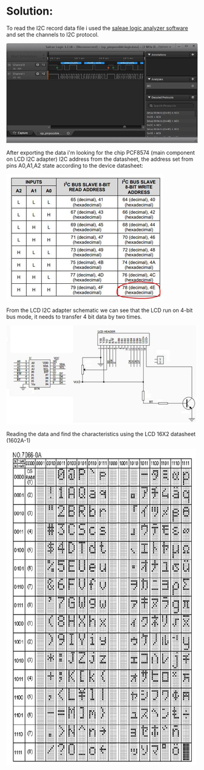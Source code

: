 # Solution:

To read the I2C record data file i used the [saleae logic analyzer software](https://www.saleae.com/downloads/) and set the channels to I2C protocol.

![alt text](https://github.com/VikiFadlon/HackTheBox/blob/master/Hardware/Mission%20Pinpossible/Images/I2C_record.JPG)

After exporting the data i'm looking for the chip PCF8574 (main component on LCD I2C adapter) I2C address from the datasheet, the address set from pins A0,A1,A2 state according to the device datasheet: 

![alt text](https://github.com/VikiFadlon/HackTheBox/blob/master/Hardware/Mission%20Pinpossible/Images/PCF8574.JPG)

From the LCD I2C adapter schematic we can see that the LCD run on 4-bit bus mode, it needs to transfer 4 bit data by two times.

![alt text](https://github.com/VikiFadlon/HackTheBox/blob/master/Hardware/Mission%20Pinpossible/Images/I2C_LCD_adapter.JPG)

Reading the data and find the characteristics using the LCD 16X2 datasheet (1602A-1)

![alt text](https://github.com/VikiFadlon/HackTheBox/blob/master/Hardware/Mission%20Pinpossible/Images/LCD_char.JPG)



